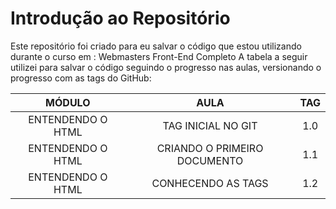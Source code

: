 # Introdução ao Repositório
Este repositório foi criado para eu salvar o código que estou utilizando durante o curso em : Webmasters Front-End Completo 
A tabela a seguir utilizei para salvar o código seguindo o progresso nas aulas, versionando o progresso com as tags do GitHub:

MÓDULO | AULA | TAG
:---------: | :-----: | :---: |
ENTENDENDO O HTML | TAG INICIAL NO GIT| 1.0
ENTENDENDO O HTML | CRIANDO O PRIMEIRO DOCUMENTO  | 1.1
ENTENDENDO O HTML | CONHECENDO AS TAGS | 1.2